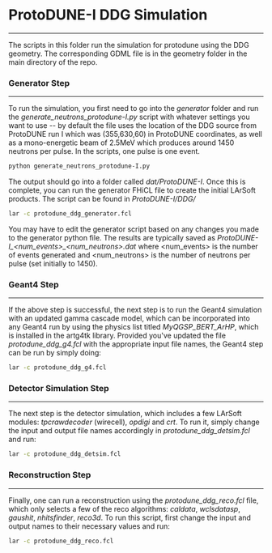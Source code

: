 # ProtoDUNE-I DDG Simulation
----------------------------

The scripts in this folder run the simulation for protodune using the DDG geometry.  The corresponding GDML file is in the geometry folder in the main directory of the repo.

### Generator Step
------------------

To run the simulation, you first need to go into the *generator* folder and run the *generate_neutrons_protodune-I.py* script with whatever settings you want to use -- by default the file uses the location of the DDG source from ProtoDUNE run I which was (355,630,60) in ProtoDUNE coordinates, as well as a mono-energetic beam of 2.5MeV which produces around 1450 neutrons per pulse.  In the scripts, one pulse is one event.

```bash
python generate_neutrons_protodune-I.py
```

The output should go into a folder called *dat/ProtoDUNE-I*.  Once this is complete, you can run the generator FHiCL file to create the initial LArSoft products.  The script can be found in *ProtoDUNE-I/DDG/*

```bash
lar -c protodune_ddg_generator.fcl
```

You may have to edit the generator script based on any changes you made to the generator python file.  The results are typically saved as *ProtoDUNE-I_<num_events>_<num_neutrons>.dat* where <num_events> is the number of events generated and <num_neutrons> is the number of neutrons per pulse (set initially to 1450).

### Geant4 Step
---------------

If the above step is successful, the next step is to run the Geant4 simulation with an updated gamma cascade model, which can be incorporated into any Geant4 run by using the physics list titled *MyQGSP_BERT_ArHP*, which is installed in the artg4tk library.  Provided you've updated the file *protodune_ddg_g4.fcl* with the appropriate input file names, the Geant4 step can be run by simply doing:

```bash
lar -c protodune_ddg_g4.fcl
```

### Detector Simulation Step
----------------------------

The next step is the detector simulation, which includes a few LArSoft modules: *tpcrawdecoder* (wirecell), *opdigi* and *crt*.  To run it, simply change the input and output file names accordingly in *protodune_ddg_detsim.fcl* and run:

```bash
lar -c protodune_ddg_detsim.fcl
```

### Reconstruction Step
-----------------------

Finally, one can run a reconstruction using the *protodune_ddg_reco.fcl* file, which only selects a few of the reco algorithms: *caldata*, *wclsdatasp*, *gaushit*, *nhitsfinder*, *reco3d*.  To run this script, first change the input and output names to their necessary values and run:

```bash
lar -c protodune_ddg_reco.fcl
```
